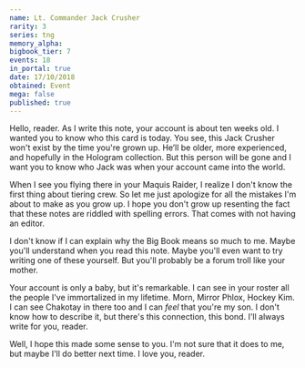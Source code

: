 ```yaml
---
name: Lt. Commander Jack Crusher
rarity: 3
series: tng
memory_alpha:
bigbook_tier: 7
events: 18
in_portal: true
date: 17/10/2018
obtained: Event
mega: false
published: true
---
```


Hello, reader. As I write this note, your account is about ten weeks old. I wanted you to know who this card is today. You see, this Jack Crusher won't exist by the time you're grown up. He’ll be older, more experienced, and hopefully in the Hologram collection. But this person will be gone and I want you to know who Jack was when your account came into the world.

When I see you flying there in your Maquis Raider, I realize I don't know the first thing about tiering crew. So let me just apologize for all the mistakes I'm about to make as you grow up. I hope you don't grow up resenting the fact that these notes are riddled with spelling errors. That comes with not having an editor.

I don't know if I can explain why the Big Book means so much to me. Maybe you'll understand when you read this note. Maybe you'll even want to try writing one of these yourself. But you'll probably be a forum troll like your mother.

Your account is only a baby, but it's remarkable. I can see in your roster all the people I've immortalized in my lifetime. Morn, Mirror Phlox, Hockey Kim. I can see Chakotay in there too and I can *feel* that you're my son. I don't know how to describe it, but there's this connection, this bond. I'll always write for you, reader.

Well, I hope this made some sense to you. I'm not sure that it does to me, but maybe I'll do better next time. I love you, reader.

